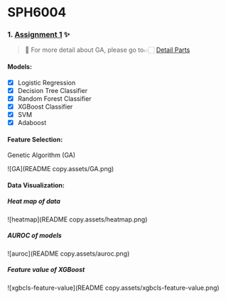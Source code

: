 # SPH6004



### 1. [Assignment 1](https://github.com/JoyMei/SPH6004/tree/main/Assessment_1) ✨

> 🌱 For more detail about GA, please go to👉🏻 [Detail Parts](https://github.com/JoyMei/SPH6004/tree/main/Assessment_1/Detail%20Parts)



#### Models:

- [x] Logistic Regression
- [x] Decision Tree Classifier
- [x] Random Forest Classifier
- [x] XGBoost Classifier
- [x] SVM
- [x] Adaboost

#### Feature Selection:

Genetic Algorithm (GA) 

![GA](README copy.assets/GA.png)

#### Data Visualization:

##### Heat map of data

![heatmap](README copy.assets/heatmap.png)

##### AUROC of models

![auroc](README copy.assets/auroc.png)



##### Feature value of XGBoost 

![xgbcls-feature-value](README copy.assets/xgbcls-feature-value.png)
